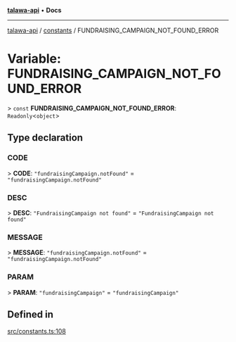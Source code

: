 [**talawa-api**](../../README.md) • **Docs**

***

[talawa-api](../../modules.md) / [constants](../README.md) / FUNDRAISING\_CAMPAIGN\_NOT\_FOUND\_ERROR

# Variable: FUNDRAISING\_CAMPAIGN\_NOT\_FOUND\_ERROR

\> `const` **FUNDRAISING\_CAMPAIGN\_NOT\_FOUND\_ERROR**: `Readonly`\<`object`\>

## Type declaration

### CODE

\> **CODE**: `"fundraisingCampaign.notFound"` = `"fundraisingCampaign.notFound"`

### DESC

\> **DESC**: `"FundraisingCampaign not found"` = `"FundraisingCampaign not found"`

### MESSAGE

\> **MESSAGE**: `"fundraisingCampaign.notFound"` = `"fundraisingCampaign.notFound"`

### PARAM

\> **PARAM**: `"fundraisingCampaign"` = `"fundraisingCampaign"`

## Defined in

[src/constants.ts:108](https://github.com/PalisadoesFoundation/talawa-api/blob/67d017fd9312183a6b2bae1b160bc814f56ab5c2/src/constants.ts#L108)
